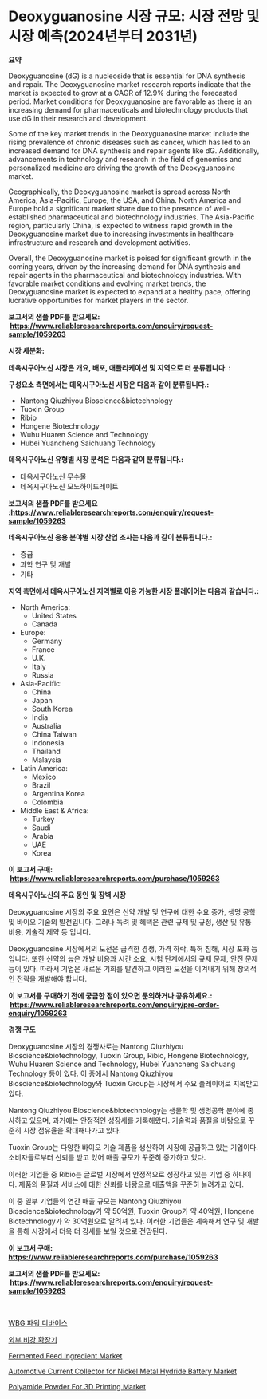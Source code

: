<p><h1>Deoxyguanosine 시장 규모: 시장 전망 및 시장 예측(2024년부터 2031년)</h1></p><p><strong>요약</strong></p>
<p><p>Deoxyguanosine (dG) is a nucleoside that is essential for DNA synthesis and repair. The Deoxyguanosine market research reports indicate that the market is expected to grow at a CAGR of 12.9% during the forecasted period. Market conditions for Deoxyguanosine are favorable as there is an increasing demand for pharmaceuticals and biotechnology products that use dG in their research and development.</p><p>Some of the key market trends in the Deoxyguanosine market include the rising prevalence of chronic diseases such as cancer, which has led to an increased demand for DNA synthesis and repair agents like dG. Additionally, advancements in technology and research in the field of genomics and personalized medicine are driving the growth of the Deoxyguanosine market.</p><p>Geographically, the Deoxyguanosine market is spread across North America, Asia-Pacific, Europe, the USA, and China. North America and Europe hold a significant market share due to the presence of well-established pharmaceutical and biotechnology industries. The Asia-Pacific region, particularly China, is expected to witness rapid growth in the Deoxyguanosine market due to increasing investments in healthcare infrastructure and research and development activities.</p><p>Overall, the Deoxyguanosine market is poised for significant growth in the coming years, driven by the increasing demand for DNA synthesis and repair agents in the pharmaceutical and biotechnology industries. With favorable market conditions and evolving market trends, the Deoxyguanosine market is expected to expand at a healthy pace, offering lucrative opportunities for market players in the sector.</p></p>
<p><strong>보고서의 샘플 PDF를 받으세요: &nbsp;<a href="https://www.reliableresearchreports.com/enquiry/request-sample/1059263">https://www.reliableresearchreports.com/enquiry/request-sample/1059263</a></strong></p>
<p><strong>시장 세분화:</strong></p>
<p><strong> 데옥시구아노신 시장은 개요, 배포, 애플리케이션 및 지역으로 더 분류됩니다. :</strong></p>
<p><strong>구성요소 측면에서는 데옥시구아노신 시장은 다음과 같이 분류됩니다.:</strong></p>
<p><ul><li>Nantong Qiuzhiyou Bioscience&biotechnology</li><li>Tuoxin Group</li><li>Ribio</li><li>Hongene Biotechnology</li><li>Wuhu Huaren Science and Technology</li><li>Hubei Yuancheng Saichuang Technology</li></ul></p>
<p><strong> 데옥시구아노신 유형별 시장 분석은 다음과 같이 분류됩니다.:</strong></p>
<p><ul><li>데옥시구아노신 무수물</li><li>데옥시구아노신 모노하이드레이트</li></ul></p>
<p><strong>보고서의 샘플 PDF를 받으세요 :<a href="https://www.reliableresearchreports.com/enquiry/request-sample/1059263">https://www.reliableresearchreports.com/enquiry/request-sample/1059263</a></strong></p>
<p><strong> 데옥시구아노신 응용 분야별 시장 산업 조사는 다음과 같이 분류됩니다.:</strong></p>
<p><ul><li>중급</li><li>과학 연구 및 개발</li><li>기타</li></ul></p>
<p><strong>지역 측면에서 데옥시구아노신 지역별로 이용 가능한 시장 플레이어는 다음과 같습니다.:</strong></p>
<p><ul>
    <li>
        North America:
        <ul>
            <li>United States</li>
            <li>Canada</li>
        </ul>
    </li>
    <li>
        Europe:
        <ul>
            <li>Germany</li>
            <li>France</li>
            <li>U.K.</li>
            <li>Italy</li>
            <li>Russia</li>
        </ul>
    </li>
    <li>
        Asia-Pacific:
        <ul>
            <li>China</li>
            <li>Japan</li>
            <li>South Korea</li>
            <li>India</li>
            <li>Australia</li>
            <li>China Taiwan</li>
            <li>Indonesia</li>
            <li>Thailand</li>
            <li>Malaysia</li>
        </ul>
    </li>
    <li>
        Latin America:
        <ul>
            <li>Mexico</li>
            <li>Brazil</li>
            <li>Argentina Korea</li>
            <li>Colombia</li>
        </ul>
    </li>
    <li>
        Middle East & Africa:
        <ul>
            <li>Turkey</li>
            <li>Saudi</li>
            <li>Arabia</li>
            <li>UAE</li>
            <li>Korea</li>
        </ul>
    </li>
    </ul></p>
<p><strong>이 보고서 구매: &nbsp;<a href="https://www.reliableresearchreports.com/purchase/1059263">https://www.reliableresearchreports.com/purchase/1059263</a></strong></p>
<p><strong>데옥시구아노신의 주요 동인 및 장벽 시장</strong></p>
<p><p>Deoxyguanosine 시장의 주요 요인은 신약 개발 및 연구에 대한 수요 증가, 생명 공학 및 바이오 기술의 발전입니다. 그러나 독려 및 혜택은 관련 규제 및 규정, 생산 및 유통 비용, 기술적 제약 등 입니다.</p><p>Deoxyguanosine 시장에서의 도전은 급격한 경쟁, 가격 하락, 특허 침해, 시장 포화 등입니다. 또한 신약의 높은 개발 비용과 시간 소요, 시험 단계에서의 규제 문제, 안전 문제 등이 있다. 따라서 기업은 새로운 기회를 발견하고 이러한 도전을 이겨내기 위해 창의적인 전략을 개발해야 합니다.</p></p>
<p><strong>이 보고서를 구매하기 전에 궁금한 점이 있으면 문의하거나 공유하세요.: &nbsp;<a href="https://www.reliableresearchreports.com/enquiry/pre-order-enquiry/1059263">https://www.reliableresearchreports.com/enquiry/pre-order-enquiry/1059263</a></strong></p>
<p><strong>경쟁 구도</strong></p>
<p><p>Deoxyguanosine 시장의 경쟁사로는 Nantong Qiuzhiyou Bioscience&biotechnology, Tuoxin Group, Ribio, Hongene Biotechnology, Wuhu Huaren Science and Technology, Hubei Yuancheng Saichuang Technology 등이 있다. 이 중에서 Nantong Qiuzhiyou Bioscience&biotechnology와 Tuoxin Group는 시장에서 주요 플레이어로 지목받고 있다.</p><p>Nantong Qiuzhiyou Bioscience&biotechnology는 생물학 및 생명공학 분야에 종사하고 있으며, 과거에는 안정적인 성장세를 기록해왔다. 기술력과 품질을 바탕으로 꾸준히 시장 점유율을 확대해나가고 있다.</p><p>Tuoxin Group는 다양한 바이오 기술 제품을 생산하여 시장에 공급하고 있는 기업이다. 소비자들로부터 신뢰를 받고 있어 매출 규모가 꾸준히 증가하고 있다.</p><p>이러한 기업들 중 Ribio는 글로벌 시장에서 안정적으로 성장하고 있는 기업 중 하나이다. 제품의 품질과 서비스에 대한 신뢰를 바탕으로 매출액을 꾸준히 늘려가고 있다.</p><p>이 중 일부 기업들의 연간 매출 규모는 Nantong Qiuzhiyou Bioscience&biotechnology가 약 50억원, Tuoxin Group가 약 40억원, Hongene Biotechnology가 약 30억원으로 알려져 있다. 이러한 기업들은 계속해서 연구 및 개발을 통해 시장에서 더욱 더 강세를 보일 것으로 전망된다.</p></p>
<p><strong>이 보고서 구매: &nbsp; <a href="https://www.reliableresearchreports.com/purchase/1059263">https://www.reliableresearchreports.com/purchase/1059263</a></strong></p>
<p><strong>보고서의 샘플 PDF를 받으세요: &nbsp;<a href="https://www.reliableresearchreports.com/enquiry/request-sample/1059263">https://www.reliableresearchreports.com/enquiry/request-sample/1059263</a></strong><strong></strong></p>
<p>&nbsp;</p>
<p><p><a href="https://github.com/sougarounis/Market-Research-Report-List-3/blob/main/8205819128.md">WBG 파워 디바이스</a></p><p><a href="https://github.com/vs2869dizt0/Market-Research-Report-List-1/blob/main/9746136129.md">외부 비강 확장기</a></p><p><a href="https://github.com/gdfhhhj/Market-Research-Report-List-3/blob/main/fermented-feed-ingredient-market.md">Fermented Feed Ingredient Market</a></p><p><a href="https://issuu.com/reportprime-2/docs/automotive-current-collector-for-nickel-metal-hydr">Automotive Current Collector for Nickel Metal Hydride Battery Market</a></p><p><a href="https://github.com/RichRobinson5/Market-Research-Report-List-4/blob/main/polyamide-powder-for-3d-printing-market.md">Polyamide Powder For 3D Printing Market</a></p></p>